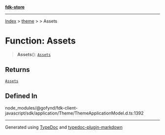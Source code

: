 [**fdk-store**](../../../README.md)
***

[Index](../../../API.md) > [theme](../../README.md) > [<internal>](../README.md) > Assets

# Function: Assets

> **Assets**(): [`Assets`](../type-aliases/type-alias.Assets.md)

## Returns

[`Assets`](../type-aliases/type-alias.Assets.md)

## Defined In

node\_modules/@gofynd/fdk-client-javascript/sdk/application/Theme/ThemeApplicationModel.d.ts:1392

***
Generated using [TypeDoc](https://typedoc.org/) and [typedoc-plugin-markdown](https://www.npmjs.com/package/typedoc-plugin-markdown)
